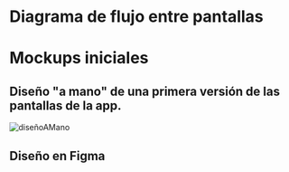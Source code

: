 # Diagrama de flujo entre pantallas



# Mockups iniciales
## Diseño "a mano" de una primera versión de las pantallas de la app.

![diseñoAMano](https://github.com/Diego-a-lopez/ScapeTheAds/assets/71868889/8a1ab8cc-940f-4118-9c31-547b85bfeb88)

## Diseño en Figma
